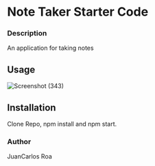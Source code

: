 # Note Taker Starter Code

### Description

An application for taking notes

## Usage

![Screenshot (343)](https://user-images.githubusercontent.com/107810359/217576289-8d8f1d28-92d6-4537-946f-02909a565636.png)

## Installation

Clone Repo, npm install and npm start.

### Author

JuanCarlos Roa
